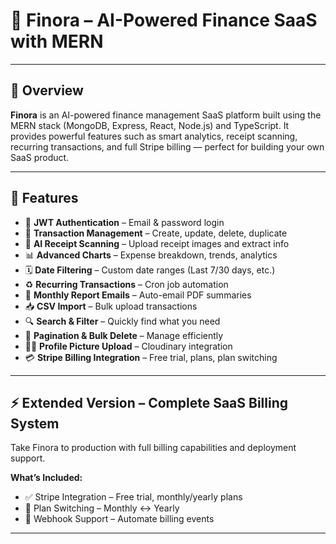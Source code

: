 # 💼 Finora – AI-Powered Finance SaaS with MERN

---

## 🚀 Overview

**Finora** is an AI-powered finance management SaaS platform built using the MERN stack (MongoDB, Express, React, Node.js) and TypeScript. It provides powerful features such as smart analytics, receipt scanning, recurring transactions, and full Stripe billing — perfect for building your own SaaS product.

---

## 🧠 Features

- 🔐 **JWT Authentication** – Email & password login
- 💼 **Transaction Management** – Create, update, delete, duplicate
- 🤖 **AI Receipt Scanning** – Upload receipt images and extract info
- 📊 **Advanced Charts** – Expense breakdown, trends, analytics
- 🗓️ **Date Filtering** – Custom date ranges (Last 7/30 days, etc.)
- ♻️ **Recurring Transactions** – Cron job automation
- 📧 **Monthly Report Emails** – Auto-email PDF summaries
- 📥 **CSV Import** – Bulk upload transactions
- 🔍 **Search & Filter** – Quickly find what you need
- 📄 **Pagination & Bulk Delete** – Manage efficiently
- 🧑‍💼 **Profile Picture Upload** – Cloudinary integration
- 💳 **Stripe Billing Integration** – Free trial, plans, plan switching

---

## ⚡ Extended Version – Complete SaaS Billing System

Take Finora to production with full billing capabilities and deployment support.

**What’s Included:**
- ✅ Stripe Integration – Free trial, monthly/yearly plans
- 🔁 Plan Switching – Monthly ↔ Yearly
- 🔔 Webhook Support – Automate billing events

---
